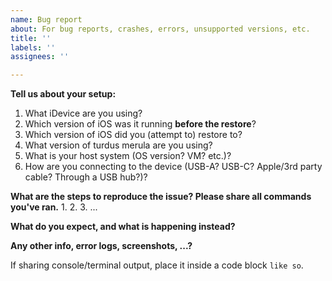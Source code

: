 ```yaml
---
name: Bug report
about: For bug reports, crashes, errors, unsupported versions, etc.
title: ''
labels: ''
assignees: ''

---
```


**Tell us about your setup:**
1. What iDevice are you using?
2. Which version of iOS was it running **before the restore**?
3. Which version of iOS did you (attempt to) restore to?
4. What version of turdus merula are you using?
5. What is your host system (OS version? VM? etc.)?
6. How are you connecting to the device (USB-A? USB-C? Apple/3rd party cable? Through a USB hub?)?

**What are the steps to reproduce the issue? Please share all commands you've ran.**
1. 
2. 
3.
...

**What do you expect, and what is happening instead?**

**Any other info, error logs, screenshots, ...?**

If sharing console/terminal output, place it inside a code block
```like so```.
